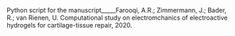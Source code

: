 Python script for the manuscript_____Farooqi, A.R.; Zimmermann, J.; Bader, R.; van Rienen, U. Computational study on electromchanics of electroactive hydrogels for cartilage-tissue repair, 2020.
